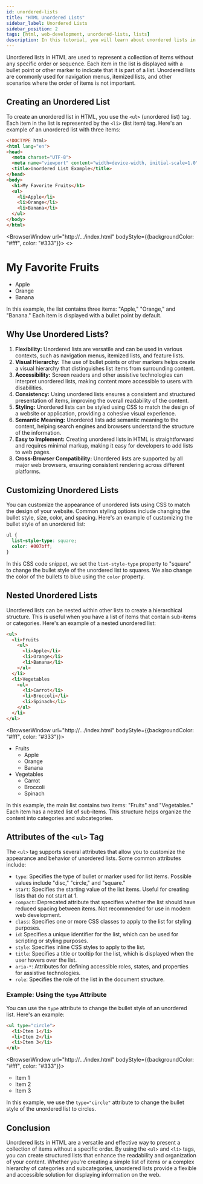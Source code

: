 ```yaml
---
id: unordered-lists
title: "HTML Unordered Lists"
sidebar_label: Unordered Lists
sidebar_position: 2
tags: [html, web-development, unordered-lists, lists]
description: In this tutorial, you will learn about unordered lists in HTML. Unordered lists are used to display a list of items in no particular order.
---
```


Unordered lists in HTML are used to represent a collection of items without any specific order or sequence. Each item in the list is displayed with a bullet point or other marker to indicate that it is part of a list. Unordered lists are commonly used for navigation menus, itemized lists, and other scenarios where the order of items is not important.

<AdsComponent />

## Creating an Unordered List

To create an unordered list in HTML, you use the `<ul>` (unordered list) tag. Each item in the list is represented by the `<li>` (list item) tag. Here's an example of an unordered list with three items:

```html title="index.html"
<!DOCTYPE html>
<html lang="en">
<head>
  <meta charset="UTF-8">
  <meta name="viewport" content="width=device-width, initial-scale=1.0">
  <title>Unordered List Example</title>
</head>
<body>
  <h1>My Favorite Fruits</h1>
  <ul>
    <li>Apple</li>
    <li>Orange</li>
    <li>Banana</li>
  </ul>
</body>
</html>
```

<BrowserWindow url="http://.../index.html" bodyStyle={{backgroundColor: "#fff", color: "#333"}}>
<>
  <h1>My Favorite Fruits</h1>
  <ul>
    <li>Apple</li>
    <li>Orange</li>
    <li>Banana</li>
  </ul>
</>
</BrowserWindow>

In this example, the list contains three items: "Apple," "Orange," and "Banana." Each item is displayed with a bullet point by default.

<AdsComponent />

## Why Use Unordered Lists?

1. **Flexibility:** Unordered lists are versatile and can be used in various contexts, such as navigation menus, itemized lists, and feature lists.
2. **Visual Hierarchy:** The use of bullet points or other markers helps create a visual hierarchy that distinguishes list items from surrounding content.
3. **Accessibility:** Screen readers and other assistive technologies can interpret unordered lists, making content more accessible to users with disabilities.
4. **Consistency:** Using unordered lists ensures a consistent and structured presentation of items, improving the overall readability of the content.
5. **Styling:** Unordered lists can be styled using CSS to match the design of a website or application, providing a cohesive visual experience.
6. **Semantic Meaning:** Unordered lists add semantic meaning to the content, helping search engines and browsers understand the structure of the information.
7. **Easy to Implement:** Creating unordered lists in HTML is straightforward and requires minimal markup, making it easy for developers to add lists to web pages.
8. **Cross-Browser Compatibility:** Unordered lists are supported by all major web browsers, ensuring consistent rendering across different platforms.

## Customizing Unordered Lists

You can customize the appearance of unordered lists using CSS to match the design of your website. Common styling options include changing the bullet style, size, color, and spacing. Here's an example of customizing the bullet style of an unordered list:

```css title="styles.css"
ul {
  list-style-type: square;
  color: #007bff;
}
```

In this CSS code snippet, we set the `list-style-type` property to "square" to change the bullet style of the unordered list to squares. We also change the color of the bullets to blue using the `color` property.

<AdsComponent />

## Nested Unordered Lists

Unordered lists can be nested within other lists to create a hierarchical structure. This is useful when you have a list of items that contain sub-items or categories. Here's an example of a nested unordered list:

```html title="index.html"
<ul>
  <li>Fruits
    <ul>
      <li>Apple</li>
      <li>Orange</li>
      <li>Banana</li>
    </ul>
  </li>
  <li>Vegetables
    <ul>
      <li>Carrot</li>
      <li>Broccoli</li>
      <li>Spinach</li>
    </ul>
  </li>
</ul>
```

<BrowserWindow url="http://.../index.html" bodyStyle={{backgroundColor: "#fff", color: "#333"}}>
<div>
  <ul>
    <li>
      Fruits
      <ul>
        <li>Apple</li>
        <li>Orange</li>
        <li>Banana</li>
      </ul>
    </li>
    <li>
      Vegetables
      <ul>
        <li>Carrot</li>
        <li>Broccoli</li>
        <li>Spinach</li>
      </ul>
    </li>
  </ul>
</div>
</BrowserWindow>

In this example, the main list contains two items: "Fruits" and "Vegetables." Each item has a nested list of sub-items. This structure helps organize the content into categories and subcategories.

<AdsComponent />

## Attributes of the `<ul>` Tag

The `<ul>` tag supports several attributes that allow you to customize the appearance and behavior of unordered lists. Some common attributes include:

- `type`: Specifies the type of bullet or marker used for list items. Possible values include "disc," "circle," and "square."
- `start`: Specifies the starting value of the list items. Useful for creating lists that do not start at 1.
- `compact`: Deprecated attribute that specifies whether the list should have reduced spacing between items. Not recommended for use in modern web development.
- `class`: Specifies one or more CSS classes to apply to the list for styling purposes.
- `id`: Specifies a unique identifier for the list, which can be used for scripting or styling purposes.
- `style`: Specifies inline CSS styles to apply to the list.
- `title`: Specifies a title or tooltip for the list, which is displayed when the user hovers over the list.
- `aria-*`: Attributes for defining accessible roles, states, and properties for assistive technologies.
- `role`: Specifies the role of the list in the document structure.


### Example: Using the `type` Attribute

You can use the `type` attribute to change the bullet style of an unordered list. Here's an example:

<div className="flex flex-wrap items-center my-4 gap-4">

```html title="index.html"
<ul type="circle">
  <li>Item 1</li>
  <li>Item 2</li>
  <li>Item 3</li>
</ul>
```

<BrowserWindow url="http://.../index.html" bodyStyle={{backgroundColor: "#fff", color: "#333"}}>
  <ul type="circle">
    <li>Item 1</li>
    <li>Item 2</li>
    <li>Item 3</li>
  </ul>
</BrowserWindow>

</div>

In this example, we use the `type="circle"` attribute to change the bullet style of the unordered list to circles.

<AdsComponent />

## Conclusion

Unordered lists in HTML are a versatile and effective way to present a collection of items without a specific order. By using the `<ul>` and `<li>` tags, you can create structured lists that enhance the readability and organization of your content. Whether you're creating a simple list of items or a complex hierarchy of categories and subcategories, unordered lists provide a flexible and accessible solution for displaying information on the web.